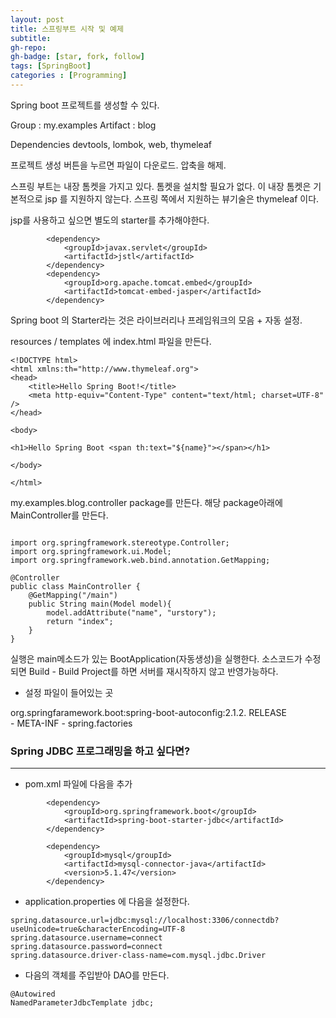 ```yaml
---
layout: post
title: 스프링부트 시작 및 예제
subtitle: 
gh-repo: 
gh-badge: [star, fork, follow]
tags: [SpringBoot]
categories : [Programming]
---
```


Spring boot 프로젝트를 생성할 수 있다.

Group : my.examples
Artifact : blog 

Dependencies
    devtools, lombok, web, thymeleaf

프로젝트 생성 버튼을 누르면 파일이 다운로드. 
압축을 해제.

스프링 부트는 내장 톰켓을 가지고 있다. 톰켓을 설치할 필요가 없다.
이 내장 톰켓은 기본적으로 jsp 를 지원하지 않는다.
스프링 쪽에서 지원하는 뷰기술은 thymeleaf 이다.

jsp를 사용하고 싶으면 별도의 starter를 추가해야한다.
~~~
		<dependency>
			<groupId>javax.servlet</groupId>
			<artifactId>jstl</artifactId>
		</dependency>
		<dependency>
			<groupId>org.apache.tomcat.embed</groupId>
			<artifactId>tomcat-embed-jasper</artifactId>
		</dependency>
~~~

Spring boot 의 Starter라는 것은 라이브러리나 프레임워크의 모음 + 자동 설정.

resources / templates 에 index.html 파일을 만든다.
~~~
<!DOCTYPE html>
<html xmlns:th="http://www.thymeleaf.org">
<head>
    <title>Hello Spring Boot!</title>
    <meta http-equiv="Content-Type" content="text/html; charset=UTF-8" />
</head>

<body>

<h1>Hello Spring Boot <span th:text="${name}"></span></h1>

</body>

</html>
~~~

my.examples.blog.controller package를 만든다.
해당 package아래에 MainController를 만든다.

~~~

import org.springframework.stereotype.Controller;
import org.springframework.ui.Model;
import org.springframework.web.bind.annotation.GetMapping;

@Controller
public class MainController {
    @GetMapping("/main")
    public String main(Model model){
        model.addAttribute("name", "urstory");
        return "index";
    }
}
~~~


실행은 main메소드가 있는 BootApplication(자동생성)을 실행한다.
소스코드가 수정되면 Build - Build Project를 하면 서버를 재시작하지 않고 반영가능하다.


* 설정 파일이 들어있는 곳


org.springfaramework.boot:spring-boot-autoconfig:2.1.2.  RELEASE  
     - META-INF 
     - spring.factories  


### Spring JDBC 프로그래밍을 하고 싶다면?
---

* pom.xml 파일에 다음을 추가
~~~
		<dependency>
			<groupId>org.springframework.boot</groupId>
			<artifactId>spring-boot-starter-jdbc</artifactId>
		</dependency>

		<dependency>
			<groupId>mysql</groupId>
			<artifactId>mysql-connector-java</artifactId>
			<version>5.1.47</version>
		</dependency>
~~~

* application.properties 에 다음을 설정한다.
~~~
spring.datasource.url=jdbc:mysql://localhost:3306/connectdb?useUnicode=true&characterEncoding=UTF-8
spring.datasource.username=connect
spring.datasource.password=connect
spring.datasource.driver-class-name=com.mysql.jdbc.Driver
~~~

* 다음의 객체를 주입받아 DAO를 만든다.

~~~
@Autowired
NamedParameterJdbcTemplate jdbc;
~~~